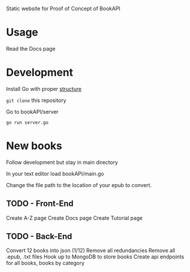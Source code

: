 Static website for Proof of Concept of BookAPI

# Usage

Read the Docs page

# Development

Install Go with proper [structure](http://golang.org/doc/code.html)

```git clone``` this repository

Go to bookAPI/server

```go run server.go```

# New books

Follow development but stay in main directory

In your text editor load bookAPI/main.go

Change the file path to the location of your epub to convert.

## TODO - Front-End

Create A-Z page
Create Docs page
Create Tutorial page

## TODO - Back-End

Convert 12 books into json (1/12)
Remove all redundancies
Remove all .epub, .txt files
Hook up to MongoDB to store books
Create api endpoints for all books, books by category